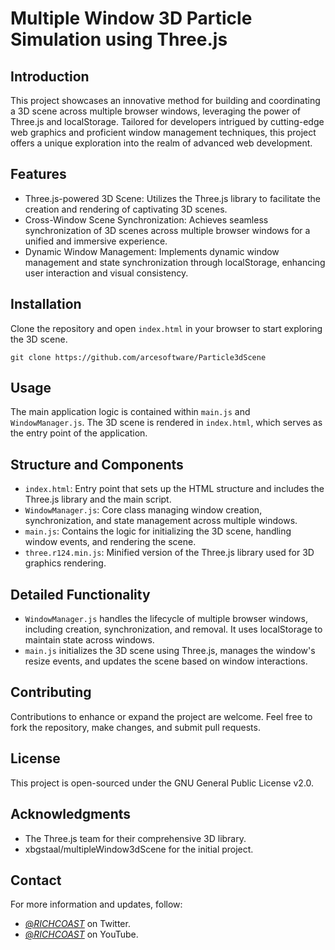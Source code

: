 # Multiple Window 3D Particle Simulation using Three.js

## Introduction
This project showcases an innovative method for building and coordinating a 3D scene across multiple browser windows, leveraging the power of Three.js and localStorage. 
Tailored for developers intrigued by cutting-edge web graphics and proficient window management techniques, this project offers a unique exploration into the realm of advanced web development.

## Features
- Three.js-powered 3D Scene: Utilizes the Three.js library to facilitate the creation and rendering of captivating 3D scenes.
- Cross-Window Scene Synchronization: Achieves seamless synchronization of 3D scenes across multiple browser windows for a unified and immersive experience.
- Dynamic Window Management: Implements dynamic window management and state synchronization through localStorage, enhancing user interaction and visual consistency.

## Installation
Clone the repository and open `index.html` in your browser to start exploring the 3D scene.

```
git clone https://github.com/arcesoftware/Particle3dScene
```
## Usage
The main application logic is contained within `main.js` and `WindowManager.js`. The 3D scene is rendered in `index.html`, which serves as the entry point of the application.

## Structure and Components
- `index.html`: Entry point that sets up the HTML structure and includes the Three.js library and the main script.
- `WindowManager.js`: Core class managing window creation, synchronization, and state management across multiple windows.
- `main.js`: Contains the logic for initializing the 3D scene, handling window events, and rendering the scene.
- `three.r124.min.js`: Minified version of the Three.js library used for 3D graphics rendering.

## Detailed Functionality
- `WindowManager.js` handles the lifecycle of multiple browser windows, including creation, synchronization, and removal. It uses localStorage to maintain state across windows.
- `main.js` initializes the 3D scene using Three.js, manages the window's resize events, and updates the scene based on window interactions.

## Contributing
Contributions to enhance or expand the project are welcome. Feel free to fork the repository, make changes, and submit pull requests.

## License
This project is open-sourced under the GNU General Public License v2.0.

## Acknowledgments
- The Three.js team for their comprehensive 3D library.
- xbgstaal/multipleWindow3dScene for the initial project.

## Contact
For more information and updates, follow: 
- [@_RICHCOAST_](https://twitter.com/richcoast5) on Twitter.
- [@_RICHCOAST_](https://youtube.com/richcoast) on YouTube.

